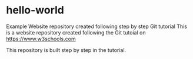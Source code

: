 # hello-world
Example Website repository created following step by step Git tutorial
This is a website repository created following the Git tutoial on https://www.w3schools.com

This repository is built step by step in the tutorial.
